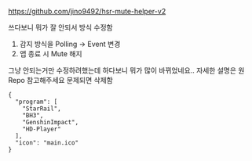 https://github.com/jino9492/hsr-mute-helper-v2

쓰다보니 뭐가 잘 안되서 방식 수정함
1. 감지 방식을 Polling -> Event 변경
2. 앱 종료 시 Mute 해지

그냥 안되는거만 수정하려했는데 하다보니 뭐가 많이 바뀌었네요..
자세한 설명은 원 Repo 참고해주세요
문제되면 삭제함

```
{
  "program": [
    "StarRail",
    "BH3",
    "GenshinImpact",
    "HD-Player"
  ],
  "icon": "main.ico"
}
```
